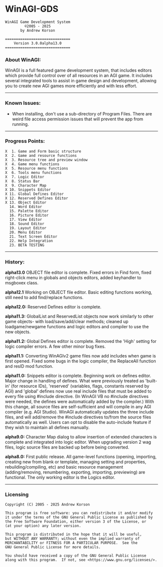 
# WinAGI-GDS

    WinAGI Game Development System
             ©2005 - 2025
           by Andrew Korson
    
    ==============================                                   
        Version 3.0.0alpha13.0
    ==============================


### About WinAGI:  

WinAGI is a full featured game development system, that includes editors which provide full control over of all resources in an AGI game. It includes several integrated tools to assist in game design and development, allowing you to create new AGI games more efficiently and with less effort. 

---
  
  
### Known Issues:  

 - When installing, don't use a sub-directory of Program Files. There are weird file access permission issues that will prevent the app from running.

---


### Progress Points:  

    X  1. Game and Form basic structure
    X  2. Game and resource functions
    X  3. Resource tree and preview window
    X  4. Game menu functions
    X  5. Resource menu functions
    X  6. Tools menu functions
    X  7. Logic Editor
    X  8. Status Bar
    X  9. Character Map
    X 10. Snippets Editor
    X 11. Global Defines Editor
    X 12. Reserved Defines Editor
    X 13. Object Editor
      14. Word Editor
      15. Palette Editor
      16. Picture Editor
      17. View Editor
      18. Sound Editor
      19. Layout Editor
      20. Menu Editor
      21. Text Screen Editor
      22. Help Integration
      23. BETA TESTING

---

  
### History: 

**alpha13.0** OBJECT file editor is complete. Fixed errors in Find form, fixed right-click menu in globals and objects editors, added keyhandler to msgboxex class.


**alpha12.1** Working on OBJECT file editor. Basic editing functions working, still need to add find/replace functions.


**alpha12.0:** Reserved Defines editor is complete. 


**alpha11.3:** GlobalList and ReservedList objects now work similarly to other game objects- with load/save/add/clear methods; cleaned up loadgame/newgame functions and logic editors and compiler to use the new objects.


**alpha11.2:** Global Defines editor is complete. Removed the 'High' setting for logic compiler errors. A few other minor bug fixes.


**alpha11.1:** Converting WinAGIv2 game files now add includes when game is first opened. Fixed some bugs in the logic compiler, the ReplaceAll function and resID mod function.


**alpha11.0:** Snippets editor is complete. Beginning work on defines editor. Major change in handling of defines. What were previously treated as 'built-in' (for resource IDs), 'reserved' (variables, flags, constants reserved by AGI) and 'global' defines now use real include files that must be added to every file using #include directive. (In WinAGI VB no #include directives were needed, the defines were automatically added by the compiler.) With this change, all source files are self-sufficient and will compile in any AGI compiler (e.g. AGI Studio). WinAGI automatically updates the three include files, and will add/remove the #include directives to/from the source files automatically as well. Users can opt to disable the auto-include feature if they wish to maintain all defines manually.  


**alpha9.0:** Character Map dialog to allow insertion of extended characters is complete and integrated into logic editor. When upgrading version 2 wag files, logic source files are backed up before being converted.  
  
  
**alpha8.0:** First public release. All game-level functions (opening, importing, creating new from blank or template, managing setting and properties, rebuilding/compiling, etc) and basic resource management (adding/removing, renumbering, exporting, importing, previewing) are functional. The only working editor is the Logics editor.  
  
  
---

### Licensing

    Copyright (C) 2005 - 2025 Andrew Korson

    This program is free software: you can redistribute it and/or modify
    it under the terms of the GNU General Public License as published by
    the Free Software Foundation, either version 3 of the License, or
    (at your option) any later version.

    This program is distributed in the hope that it will be useful,
    but WITHOUT ANY WARRANTY; without even the implied warranty of
    MERCHANTABILITY or FITNESS FOR A PARTICULAR PURPOSE.  See the
    GNU General Public License for more details.

    You should have received a copy of the GNU General Public License
    along with this program.  If not, see <https://www.gnu.org/licenses/>. 

